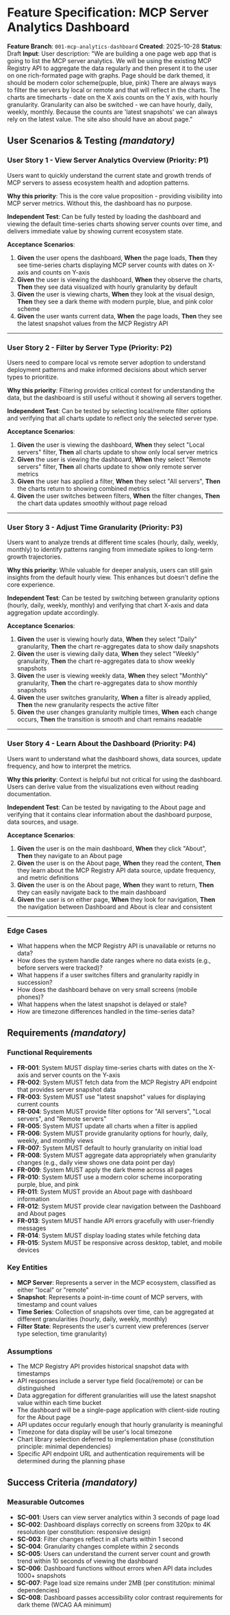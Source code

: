 # Feature Specification: MCP Server Analytics Dashboard

**Feature Branch**: `001-mcp-analytics-dashboard`
**Created**: 2025-10-28
**Status**: Draft
**Input**: User description: "We are building a one page web app that is going to list the MCP server analytics. We will be using the existing MCP Registry API to aggregate the data regularly and then present it to the user on one rich-formated page with graphs. Page should be dark themed, it should be modern color scheme(puple, blue, pink) There are always ways to filter the servers by local or remote and that will reflect in the charts. The charts are timecharts - date on the X axis counts on the Y axis, with hourly granularity. Granularity can also be switched - we can have hourly, daily, weekly, monthly. Because the counts are 'latest snapshots' we can always rely on the latest value. The site also should have an about page."

## User Scenarios & Testing *(mandatory)*

### User Story 1 - View Server Analytics Overview (Priority: P1)

Users want to quickly understand the current state and growth trends of MCP servers to assess ecosystem health and adoption patterns.

**Why this priority**: This is the core value proposition - providing visibility into MCP server metrics. Without this, the dashboard has no purpose.

**Independent Test**: Can be fully tested by loading the dashboard and viewing the default time-series charts showing server counts over time, and delivers immediate value by showing current ecosystem state.

**Acceptance Scenarios**:

1. **Given** the user opens the dashboard, **When** the page loads, **Then** they see time-series charts displaying MCP server counts with dates on X-axis and counts on Y-axis
2. **Given** the user is viewing the dashboard, **When** they observe the charts, **Then** they see data visualized with hourly granularity by default
3. **Given** the user is viewing charts, **When** they look at the visual design, **Then** they see a dark theme with modern purple, blue, and pink color scheme
4. **Given** the user wants current data, **When** the page loads, **Then** they see the latest snapshot values from the MCP Registry API

---

### User Story 2 - Filter by Server Type (Priority: P2)

Users need to compare local vs remote server adoption to understand deployment patterns and make informed decisions about which server types to prioritize.

**Why this priority**: Filtering provides critical context for understanding the data, but the dashboard is still useful without it showing all servers together.

**Independent Test**: Can be tested by selecting local/remote filter options and verifying that all charts update to reflect only the selected server type.

**Acceptance Scenarios**:

1. **Given** the user is viewing the dashboard, **When** they select "Local servers" filter, **Then** all charts update to show only local server metrics
2. **Given** the user is viewing the dashboard, **When** they select "Remote servers" filter, **Then** all charts update to show only remote server metrics
3. **Given** the user has applied a filter, **When** they select "All servers", **Then** the charts return to showing combined metrics
4. **Given** the user switches between filters, **When** the filter changes, **Then** the chart data updates smoothly without page reload

---

### User Story 3 - Adjust Time Granularity (Priority: P3)

Users want to analyze trends at different time scales (hourly, daily, weekly, monthly) to identify patterns ranging from immediate spikes to long-term growth trajectories.

**Why this priority**: While valuable for deeper analysis, users can still gain insights from the default hourly view. This enhances but doesn't define the core experience.

**Independent Test**: Can be tested by switching between granularity options (hourly, daily, weekly, monthly) and verifying that chart X-axis and data aggregation update accordingly.

**Acceptance Scenarios**:

1. **Given** the user is viewing hourly data, **When** they select "Daily" granularity, **Then** the chart re-aggregates data to show daily snapshots
2. **Given** the user is viewing daily data, **When** they select "Weekly" granularity, **Then** the chart re-aggregates data to show weekly snapshots
3. **Given** the user is viewing weekly data, **When** they select "Monthly" granularity, **Then** the chart re-aggregates data to show monthly snapshots
4. **Given** the user switches granularity, **When** a filter is already applied, **Then** the new granularity respects the active filter
5. **Given** the user changes granularity multiple times, **When** each change occurs, **Then** the transition is smooth and chart remains readable

---

### User Story 4 - Learn About the Dashboard (Priority: P4)

Users want to understand what the dashboard shows, data sources, update frequency, and how to interpret the metrics.

**Why this priority**: Context is helpful but not critical for using the dashboard. Users can derive value from the visualizations even without reading documentation.

**Independent Test**: Can be tested by navigating to the About page and verifying that it contains clear information about the dashboard purpose, data sources, and usage.

**Acceptance Scenarios**:

1. **Given** the user is on the main dashboard, **When** they click "About", **Then** they navigate to an About page
2. **Given** the user is on the About page, **When** they read the content, **Then** they learn about the MCP Registry API data source, update frequency, and metric definitions
3. **Given** the user is on the About page, **When** they want to return, **Then** they can easily navigate back to the main dashboard
4. **Given** the user is on either page, **When** they look for navigation, **Then** the navigation between Dashboard and About is clear and consistent

---

### Edge Cases

- What happens when the MCP Registry API is unavailable or returns no data?
- How does the system handle date ranges where no data exists (e.g., before servers were tracked)?
- What happens if a user switches filters and granularity rapidly in succession?
- How does the dashboard behave on very small screens (mobile phones)?
- What happens when the latest snapshot is delayed or stale?
- How are timezone differences handled in the time-series data?

## Requirements *(mandatory)*

### Functional Requirements

- **FR-001**: System MUST display time-series charts with dates on the X-axis and server counts on the Y-axis
- **FR-002**: System MUST fetch data from the MCP Registry API endpoint that provides server snapshot data
- **FR-003**: System MUST use "latest snapshot" values for displaying current counts
- **FR-004**: System MUST provide filter options for "All servers", "Local servers", and "Remote servers"
- **FR-005**: System MUST update all charts when a filter is applied
- **FR-006**: System MUST provide granularity options for hourly, daily, weekly, and monthly views
- **FR-007**: System MUST default to hourly granularity on initial load
- **FR-008**: System MUST aggregate data appropriately when granularity changes (e.g., daily view shows one data point per day)
- **FR-009**: System MUST apply the dark theme across all pages
- **FR-010**: System MUST use a modern color scheme incorporating purple, blue, and pink
- **FR-011**: System MUST provide an About page with dashboard information
- **FR-012**: System MUST provide clear navigation between the Dashboard and About pages
- **FR-013**: System MUST handle API errors gracefully with user-friendly messages
- **FR-014**: System MUST display loading states while fetching data
- **FR-015**: System MUST be responsive across desktop, tablet, and mobile devices

### Key Entities

- **MCP Server**: Represents a server in the MCP ecosystem, classified as either "local" or "remote"
- **Snapshot**: Represents a point-in-time count of MCP servers, with timestamp and count values
- **Time Series**: Collection of snapshots over time, can be aggregated at different granularities (hourly, daily, weekly, monthly)
- **Filter State**: Represents the user's current view preferences (server type selection, time granularity)

### Assumptions

- The MCP Registry API provides historical snapshot data with timestamps
- API responses include a server type field (local/remote) or can be distinguished
- Data aggregation for different granularities will use the latest snapshot value within each time bucket
- The dashboard will be a single-page application with client-side routing for the About page
- API updates occur regularly enough that hourly granularity is meaningful
- Timezone for data display will be user's local timezone
- Chart library selection deferred to implementation phase (constitution principle: minimal dependencies)
- Specific API endpoint URL and authentication requirements will be determined during the planning phase

## Success Criteria *(mandatory)*

### Measurable Outcomes

- **SC-001**: Users can view server analytics within 3 seconds of page load
- **SC-002**: Dashboard displays correctly on screens from 320px to 4K resolution (per constitution: responsive design)
- **SC-003**: Filter changes reflect in all charts within 1 second
- **SC-004**: Granularity changes complete within 2 seconds
- **SC-005**: Users can understand the current server count and growth trend within 10 seconds of viewing the dashboard
- **SC-006**: Dashboard functions without errors when API data includes 1000+ snapshots
- **SC-007**: Page load size remains under 2MB (per constitution: minimal dependencies)
- **SC-008**: Dashboard passes accessibility color contrast requirements for dark theme (WCAG AA minimum)
